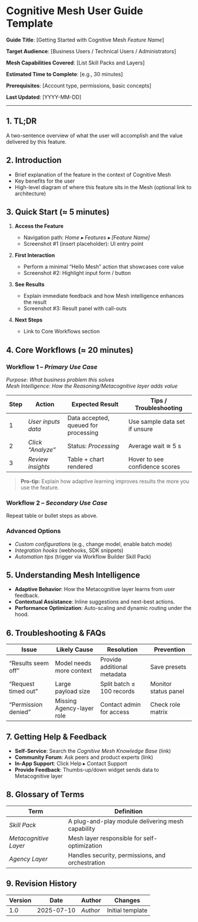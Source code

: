 # Cognitive Mesh User Guide Template

**Guide Title**: [Getting Started with Cognitive Mesh *Feature Name*]

**Target Audience**: [Business Users / Technical Users / Administrators]

**Mesh Capabilities Covered**: [List Skill Packs and Layers]

**Estimated Time to Complete**: [e.g., 30 minutes]

**Prerequisites**: [Account type, permissions, basic concepts]

**Last Updated**: [YYYY-MM-DD]

---

## 1. TL;DR
A two-sentence overview of what the user will accomplish and the value delivered by this feature.

## 2. Introduction
- Brief explanation of the feature in the context of Cognitive Mesh
- Key benefits for the user
- High-level diagram of where this feature sits in the Mesh (optional link to architecture)

## 3. Quick Start (≈ 5 minutes)
1. **Access the Feature**  
   - Navigation path: *Home ▸ Features ▸ [Feature Name]*  
   - Screenshot #1 (insert placeholder): UI entry point

2. **First Interaction**  
   - Perform a minimal “Hello Mesh” action that showcases core value  
   - Screenshot #2: Highlight input form / button

3. **See Results**  
   - Explain immediate feedback and how Mesh intelligence enhances the result  
   - Screenshot #3: Result panel with call-outs

4. **Next Steps**  
   - Link to Core Workflows section

## 4. Core Workflows (≈ 20 minutes)

### Workflow 1 – *Primary Use Case*
*Purpose*: *What business problem this solves*  
*Mesh Intelligence*: *How the Reasoning/Metacognitive layer adds value*

| Step | Action | Expected Result | Tips / Troubleshooting |
|------|--------|-----------------|------------------------|
| 1 | *User inputs data* | Data accepted, queued for processing | Use sample data set if unsure |
| 2 | *Click “Analyze”* | Status: *Processing* | Average wait ≅ 5 s |
| 3 | *Review insights* | Table + chart rendered | Hover to see confidence scores |

> **Pro-tip:** Explain how adaptive learning improves results the more you use the feature.

### Workflow 2 – *Secondary Use Case*
Repeat table or bullet steps as above.

### Advanced Options
- *Custom configurations* (e.g., change model, enable batch mode)
- *Integration hooks* (webhooks, SDK snippets)
- *Automation tips* (trigger via Workflow Builder Skill Pack)

## 5. Understanding Mesh Intelligence
- **Adaptive Behavior**: How the Metacognitive layer learns from user feedback.
- **Contextual Assistance**: Inline suggestions and next-best actions.
- **Performance Optimization**: Auto-scaling and dynamic routing under the hood.

## 6. Troubleshooting & FAQs

| Issue | Likely Cause | Resolution | Prevention |
|-------|--------------|------------|------------|
| “Results seem off” | Model needs more context | Provide additional metadata | Save presets |
| “Request timed out” | Large payload size | Split batch ≤ 100 records | Monitor status panel |
| “Permission denied” | Missing Agency-layer role | Contact admin for access | Check role matrix |

## 7. Getting Help & Feedback
- **Self-Service**: Search the *Cognitive Mesh Knowledge Base* (link)
- **Community Forum**: Ask peers and product experts (link)
- **In-App Support**: Click Help ▸ Contact Support  
- **Provide Feedback**: Thumbs-up/down widget sends data to Metacognitive layer

## 8. Glossary of Terms
| Term | Definition |
|------|-----------|
| *Skill Pack* | A plug-and-play module delivering mesh capability |
| *Metacognitive Layer* | Mesh layer responsible for self-optimization |
| *Agency Layer* | Handles security, permissions, and orchestration |

## 9. Revision History
| Version | Date | Author | Changes |
|---------|------|--------|---------|
| 1.0 | 2025-07-10 | *Author* | Initial template |
